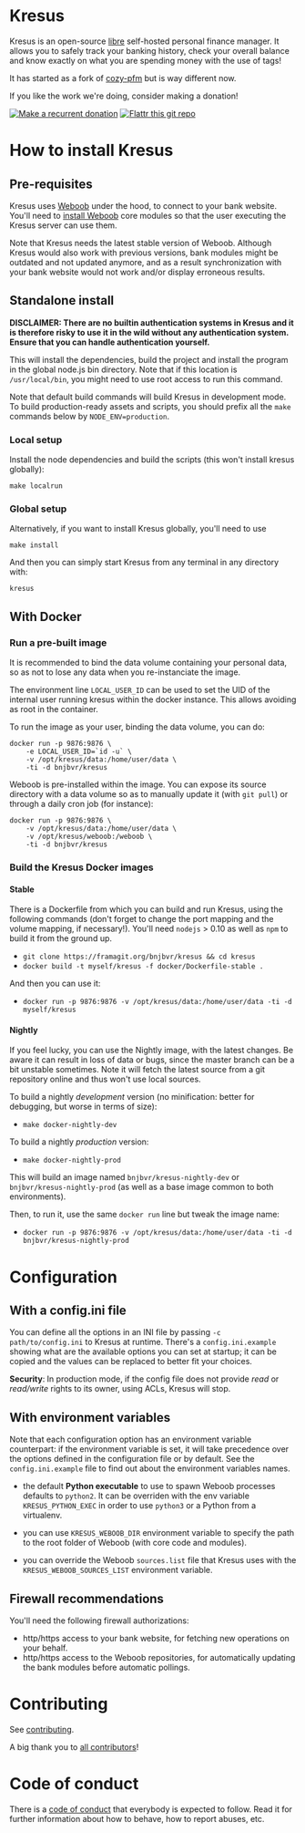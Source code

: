 # Kresus

Kresus is an open-source [libre](LICENSE) self-hosted personal finance manager.
It allows you to safely track your banking history, check your overall balance
and know exactly on what you are spending money with the use of tags!

It has started as a fork of [cozy-pfm](https://github.com/seeker89/cozy-pfm)
but is way different now.

If you like the work we're doing, consider making a donation!

[![Make a recurrent donation](https://liberapay.com/assets/widgets/donate.svg)](https://liberapay.com/bnjbvr/donate)
[![Flattr this git repo](http://api.flattr.com/button/flattr-badge-large.png)](https://flattr.com/submit/auto?user_id=bnj&url=https://github.com/bnjbvr/kresus&title=Kresus&language=&tags=github&category=software)

# How to install Kresus

## Pre-requisites

Kresus uses [Weboob](http://weboob.org/) under the hood, to connect to your
bank website. You'll need to [install Weboob](http://weboob.org/install) core
modules so that the user executing the Kresus server can use them.

Note that Kresus needs the latest stable version of Weboob. Although Kresus
would also work with previous versions, bank modules might be outdated and not
updated anymore, and as a result synchronization with your bank website would
not work and/or display erroneous results.

## Standalone install

**DISCLAIMER: There are no builtin authentication systems in Kresus and it is
therefore risky to use it in the wild without any authentication system. Ensure
that you can handle authentication yourself.**

This will install the dependencies, build the project and install the program
in the global node.js bin directory. Note that if this location is
`/usr/local/bin`, you might need to use root access to run this command.

Note that default build commands will build Kresus in development mode. To build
production-ready assets and scripts, you should prefix all the `make` commands
below by `NODE_ENV=production`.

### Local setup

Install the node dependencies and build the scripts (this won't install
kresus globally):

    make localrun

### Global setup

Alternatively, if you want to install Kresus globally, you'll need to use

    make install

And then you can simply start Kresus from any terminal in any directory with:

    kresus

## With Docker

### Run a pre-built image

It is recommended to bind the data volume containing your personal data, so as
not to lose any data when you re-instanciate the image.

The environment line `LOCAL_USER_ID` can be used to set the UID of the internal
user running kresus within the docker instance. This allows avoiding as root
in the container.

To run the image as your user, binding the data volume, you can do:

```
docker run -p 9876:9876 \
    -e LOCAL_USER_ID=`id -u` \
    -v /opt/kresus/data:/home/user/data \
    -ti -d bnjbvr/kresus
```

Weboob is pre-installed within the image. You can expose its source directory
with a data volume so as to manually update it (with `git pull`) or through a
daily cron job (for instance):

```
docker run -p 9876:9876 \
    -v /opt/kresus/data:/home/user/data \
    -v /opt/kresus/weboob:/weboob \
    -ti -d bnjbvr/kresus
```

### Build the Kresus Docker images

#### Stable

There is a Dockerfile from which you can build and run Kresus, using the
following commands (don't forget to change the port mapping and the volume
mapping, if necessary!). You'll need `nodejs` > 0.10 as well as `npm` to build
it from the ground up.

- `git clone https://framagit.org/bnjbvr/kresus && cd kresus`
- `docker build -t myself/kresus -f docker/Dockerfile-stable .`

And then you can use it:

- `docker run -p 9876:9876 -v /opt/kresus/data:/home/user/data -ti -d myself/kresus`

#### Nightly

If you feel lucky, you can use the Nightly image, with the latest changes. Be
aware it can result in loss of data or bugs, since the master branch can be a
bit unstable sometimes. Note it will fetch the latest source from a git
repository online and thus won't use local sources.

To build a nightly *development* version (no minification: better for
debugging, but worse in terms of size):

- `make docker-nightly-dev`

To build a nightly *production* version:

- `make docker-nightly-prod`

This will build an image named `bnjbvr/kresus-nightly-dev` or
`bnjbvr/kresus-nightly-prod` (as well as a base image common to both
environments).

Then, to run it, use the same `docker run` line but tweak the image name:

- `docker run -p 9876:9876 -v /opt/kresus/data:/home/user/data -ti -d bnjbvr/kresus-nightly-prod`

# Configuration

## With a config.ini file

You can define all the options in an INI file by passing `-c path/to/config.ini`
to Kresus at runtime. There's a `config.ini.example` showing what are the
available options you can set at startup; it can be copied and the values can
be replaced to better fit your choices.

**Security**: In production mode, if the config file does not provide *read* or
*read/write* rights to its owner, using ACLs, Kresus will stop.

## With environment variables

Note that each configuration option has an environment variable counterpart:
if the environment variable is set, it will take precedence over the options
defined in the configuration file or by default. See the `config.ini.example`
file to find out about the environment variables names.

- the default **Python executable** to use to spawn Weboob processes defaults
  to `python2`. It can be overriden with the env variable `KRESUS_PYTHON_EXEC`
  in order to use `python3` or a Python from a virtualenv.

- you can use `KRESUS_WEBOOB_DIR` environment variable to specify the path to
  the root folder of Weboob (with core code and modules).

- you can override the Weboob `sources.list` file that Kresus uses with the
  `KRESUS_WEBOOB_SOURCES_LIST` environment variable.

## Firewall recommendations

You'll need the following firewall authorizations:

- http/https access to your bank website, for fetching new operations on your
  behalf.
- http/https access to the Weboob repositories, for automatically updating the
  bank modules before automatic pollings.

# Contributing

See [contributing](CONTRIBUTING.md).

A big thank you to [all contributors](https://framagit.org/bnjbvr/kresus/graphs/master)!

# Code of conduct

There is a [code of conduct](CodeOfConduct.md) that everybody is expected to
follow. Read it for further information about how to behave, how to report
abuses, etc.
